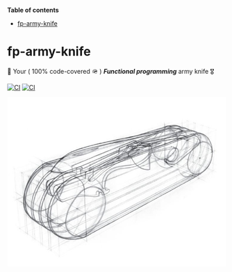 <!-- START doctoc generated TOC please keep comment here to allow auto update -->
<!-- DON'T EDIT THIS SECTION, INSTEAD RE-RUN doctoc TO UPDATE -->
**Table of contents**

- [fp-army-knife](#fp-army-knife)

<!-- END doctoc generated TOC please keep comment here to allow auto update -->

# fp-army-knife
🔪 Your ( 100% code-covered  🪖 )  ***Functional programming*** army knife 🎖️

[![CI](https://github.com/nrdlab/fp-army-knife/actions/workflows/ci.yml/badge.svg?branch=master)](https://github.com/nrdlab/fp-army-knife/actions/workflows/ci.yml) [![CI](https://github.com/nrdlab/fp-army-knife/actions/workflows/ci.yml/badge.svg?branch=master&event=issues)](https://github.com/nrdlab/fp-army-knife/actions/workflows/ci.yml)

![alt text](./cover.jpeg "title")
